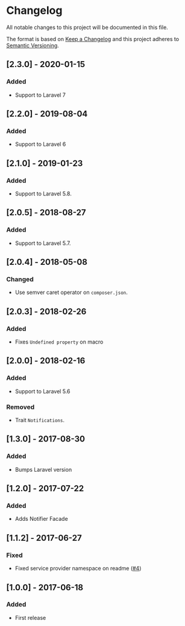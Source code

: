 # Changelog
All notable changes to this project will be documented in this file.

The format is based on [Keep a Changelog](http://keepachangelog.com/)
and this project adheres to [Semantic Versioning](http://semver.org/).

## [2.3.0] - 2020-01-15
### Added
- Support to Laravel 7

## [2.2.0] - 2019-08-04
### Added
- Support to Laravel 6

## [2.1.0] - 2019-01-23
### Added
- Support to Laravel 5.8.

## [2.0.5] - 2018-08-27
### Added
- Support to Laravel 5.7.

## [2.0.4] - 2018-05-08
### Changed
- Use semver caret operator on `composer.json`.

## [2.0.3] - 2018-02-26
### Added
- Fixes `Undefined property` on macro

## [2.0.0] - 2018-02-16
### Added
- Support to Laravel 5.6

### Removed
- Trait `Notifications`.

## [1.3.0] - 2017-08-30
### Added
- Bumps Laravel version

## [1.2.0] - 2017-07-22
### Added
- Adds Notifier Facade

## [1.1.2] - 2017-06-27
### Fixed
- Fixed service provider namespace on readme ([#4](https://github.com/nunomaduro/laravel-desktop-notifier/pull/4))

## [1.0.0] - 2017-06-18
### Added
- First release
